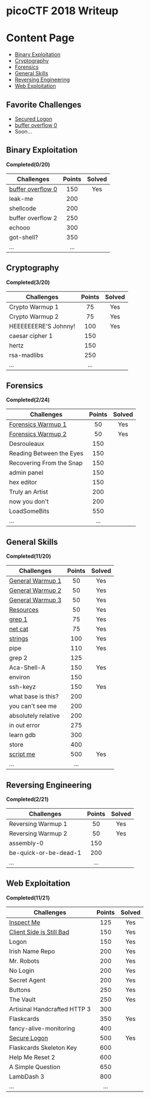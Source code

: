 
# picoCTF 2018 Writeup

# Content Page
 - [Binary Exploitation](https://github.com/zomry1/picoCTF_2018_Writeup#binary-exploitation)
 - [Cryptography](https://github.com/zomry1/picoCTF_2018_Writeup#cryptography)
 - [Forensics](https://github.com/zomry1/picoCTF_2018_Writeup#forensics)
 - [General Skills](https://github.com/zomry1/picoCTF_2018_Writeup#general-skills)
 - [Reversing Engineering](https://github.com/zomry1/picoCTF_2018_Writeup#reversing-engineering)
 - [Web Exploitation](https://github.com/zomry1/picoCTF_2018_Writeup#web-exploitation)
## Favorite Challenges
 - [Secured Logon](https://github.com/zomry1/picoCTF_2018_Writeup/tree/master/Web%20Exploitation/Secured%20Logon)
 - [buffer overflow 0](https://github.com/zomry1/picoCTF_2018_Writeup/tree/master/Binary%20Exploitation/buffer%20overflow%200)
 - Soon...

## Binary Exploitation
**Completed(0/20)**

|Challenges|Points|Solved|
|-|:--:|:--:|
|[buffer overflow 0](https://github.com/zomry1/picoCTF_2018_Writeup/tree/master/Binary%20Exploitation/buffer%20overflow%200)|150|Yes|
|leak-me|200||
|shellcode|200||
|buffer overflow 2|250||
|echooo|300||
|got-shell?|350||
|...| ...||

## Cryptography
**Completed(3/20)**

|Challenges|Points|Solved|
|-|:--:|:--:|
|Crypto Warmup 1|75|Yes|
|Crypto Warmup 2|75|Yes|
|HEEEEEEERE'S Johnny!|100|Yes|
|caesar cipher 1|150||
|hertz|150||
|rsa-madlibs|250||
|...|...||

## Forensics
**Completed(2/24)**

|Challenges|Points|Solved|
|-|:--:|:--:|
|[Forensics Warmup 1](https://github.com/zomry1/picoCTF_2018_Writeup/tree/master/Forensics/Forensics%20Warmup%201)|50|Yes|
|[Forensics Warmup 2](https://github.com/zomry1/picoCTF_2018_Writeup/tree/master/Forensics/Forensics%20Warmup%202)|50|Yes|
|Desrouleaux|150||
|Reading Between the Eyes|150||
|Recovering From the Snap|150||
|admin panel|150||
|hex editor|150||
|Truly an Artist|200||
|now you don't|200||
|LoadSomeBits|550||
|...|...||


## General Skills
**Completed(11/20)**

|Challenges|Points|Solved|
|-|:--:|:--:|
|[General Warmup 1](https://github.com/zomry1/picoCTF_2018_Writeup/tree/master/General%20Skills/General%20Warmup%201)|50|Yes|
|[General Warmup 2](https://github.com/zomry1/picoCTF_2018_Writeup/tree/master/General%20Skills/General%20Warmup%202)|50|Yes|
|[General Warmup 3](https://github.com/zomry1/picoCTF_2018_Writeup/tree/master/General%20Skills/General%20Warmup%203)|50|Yes|
|[Resources](https://github.com/zomry1/picoCTF_2018_Writeup/tree/master/General%20Skills/Resources)|50|Yes|
|[grep 1](https://github.com/zomry1/picoCTF_2018_Writeup/tree/master/General%20Skills/grep%201)|75|Yes|
|[net cat](https://github.com/zomry1/picoCTF_2018_Writeup/tree/master/General%20Skills/net%20cat)|75|Yes|
|[strings](https://github.com/zomry1/picoCTF_2018_Writeup/tree/master/General%20Skills/strings)|100|Yes|
|pipe|110|Yes|
|grep 2|125||
|Aca-Shell-A|150|Yes|
|environ|150||
|ssh-keyz|150|Yes|
|what base is this?|200||
|you can't see me|200||
|absolutely relative|200||
|in out error|275||
|learn gdb|300||
|store|400||
|[script me](https://github.com/zomry1/picoCTF_2018_Writeup/tree/master/General%20Skills/script%20me)|500|Yes|
|...|...||

## Reversing Engineering
**Completed(2/21)**

|Challenges|Points|Solved|
|-|:--:|:--:|
|Reversing Warmup 1|50|Yes|
|Reversing Warmup 2|50|Yes|
|assembly-0|150||
|be-quick-or-be-dead-1|200||
|...|...||


## Web Exploitation
**Completed(11/21)**

|Challenges|Points|Solved|
|-|:--:|:--:|
|[Inspect Me](https://github.com/zomry1/picoCTF_2018_Writeup/tree/master/Web%20Exploitation/Inspect%20Me)|125|Yes|
|[Client Side is Still Bad](https://github.com/zomry1/picoCTF_2018_Writeup/tree/master/Web%20Exploitation/Client%20Side%20is%20Still%20Bad)|150|Yes|
|Logon|150|Yes|
|Irish Name Repo|200|Yes|
|Mr. Robots|200|Yes|
|No Login|200|Yes|
|Secret Agent|200|Yes|
|Buttons|250|Yes|
|The Vault|250|Yes|
|Artisinal Handcrafted HTTP 3|300||
|Flaskcards|350|Yes|
|fancy-alive-monitoring|400||
|[Secure Logon](https://github.com/zomry1/picoCTF_2018_Writeup/tree/master/Web%20Exploitation/Secured%20Logon)|500|Yes|
|Flaskcards Skeleton Key|600||
|Help Me Reset 2|600||
|A Simple Question|650||
|LambDash 3|800||
|...|...||

